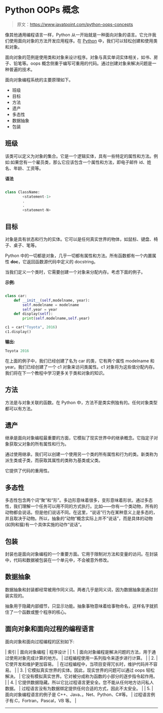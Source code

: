 # Python OOPs 概念

> 原文：<https://www.javatpoint.com/python-oops-concepts>

像其他通用编程语言一样，Python 从一开始就是一种面向对象的语言。它允许我们使用面向对象的方法开发应用程序。在 [Python](https://www.javatpoint.com/python-tutorial) 中，我们可以轻松创建和使用类和对象。

面向对象的范例是使用类和对象来设计程序。对象与真实单词实体相关，如书、房子、铅笔等。oops 概念侧重于编写可重用的代码。通过创建对象来解决问题是一种普遍的技术。

面向对象编程系统的主要原理如下。

*   班级
*   目标
*   方法
*   遗产
*   多态性
*   数据抽象
*   包装

## 班级

该类可以定义为对象的集合。它是一个逻辑实体，具有一些特定的属性和方法。例如:如果您有一个雇员类，那么它应该包含一个属性和方法，即电子邮件 id、姓名、年龄、工资等。

**语法**

```py

class ClassName:   
        <statement-1>   
        .   
        .    
        <statement-N>   

```

## 目标

对象是具有状态和行为的实体。它可以是任何真实世界的物体，如鼠标、键盘、椅子、桌子、笔等。

Python 中的一切都是对象，几乎一切都有属性和方法。所有函数都有一个内置属性 __doc__，它返回函数源代码中定义的 docstring。

当我们定义一个类时，它需要创建一个对象来分配内存。考虑下面的例子。

**示例:**

```py

class car:
    def __init__(self,modelname, year):
        self.modelname = modelname
        self.year = year
    def display(self):
        print(self.modelname,self.year)

c1 = car("Toyota", 2016)
c1.display()

```

**输出:**

```py
Toyota 2016

```

在上面的例子中，我们已经创建了名为 car 的类，它有两个属性 modelname 和 year。我们已经创建了一个 c1 对象来访问类属性。c1 对象将为这些值分配内存。我们将在下一个教程中学习更多关于类和对象的知识。

## 方法

方法是与对象关联的函数。在 Python 中，方法不是类实例独有的。任何对象类型都可以有方法。

## 遗产

继承是面向对象编程最重要的方面，它模拟了现实世界中的继承概念。它指定子对象获取父对象的所有属性和行为。

通过使用继承，我们可以创建一个使用另一个类的所有属性和行为的类。新类称为派生类或子类，而获取其属性的类称为基类或父类。

它提供了代码的重用性。

## 多态性

多态性包含两个词“聚”和“形”。多边形意味着很多，变形意味着形状。通过多态性，我们理解一个任务可以用不同的方式执行。比如——你有一个类动物，所有的动物都会说话。但是他们说话不同。在这里，“说话”行为在某种意义上是多态的，并且取决于动物。所以，抽象的“动物”概念实际上并不“说话”，而是具体的动物(如狗和猫)有一个具体实施的动作“说话”。

## 包装

封装也是面向对象编程的一个重要方面。它用于限制对方法和变量的访问。在封装中，代码和数据被包装在一个单元中，不会被意外修改。

## 数据抽象

数据抽象和封装都经常被用作同义词。两者几乎是同义词，因为数据抽象是通过封装实现的。

抽象用于隐藏内部细节，只显示功能。抽象事物意味着给事物命名，这样名字就抓住了一个函数或整个程序的核心。

## 面向对象和面向过程的编程语言

面向对象和面向过程编程的区别如下:

| 索引 | 面向对象编程 | 程序设计 |
| 1. | 面向对象编程是解决问题的方法，用于通过使用对象完成计算的地方。 | 过程编程使用一系列指令来逐步进行计算。 |
| 2. | 它使开发和维护更加容易。 | 在过程编程中，当项目变得冗长时，维护代码并不容易。 |
| 3. | 它模拟真实世界的实体。因此，现实世界的问题可以通过 oops 轻松解决。 | 它没有模拟真实世界。它对被分成称为函数的小部分的逐步指令起作用。 |
| 4. | 它提供数据隐藏。所以它比过程语言更安全。您不能从任何地方访问私人数据。 | 过程语言没有为数据绑定提供任何合适的方式，因此不太安全。 |
| 5. | 面向对象编程语言的例子是 C++、Java、。Net、Python、C#等。 | 过程语言例子有:C，Fortran，Pascal，VB 等。 |

* * *